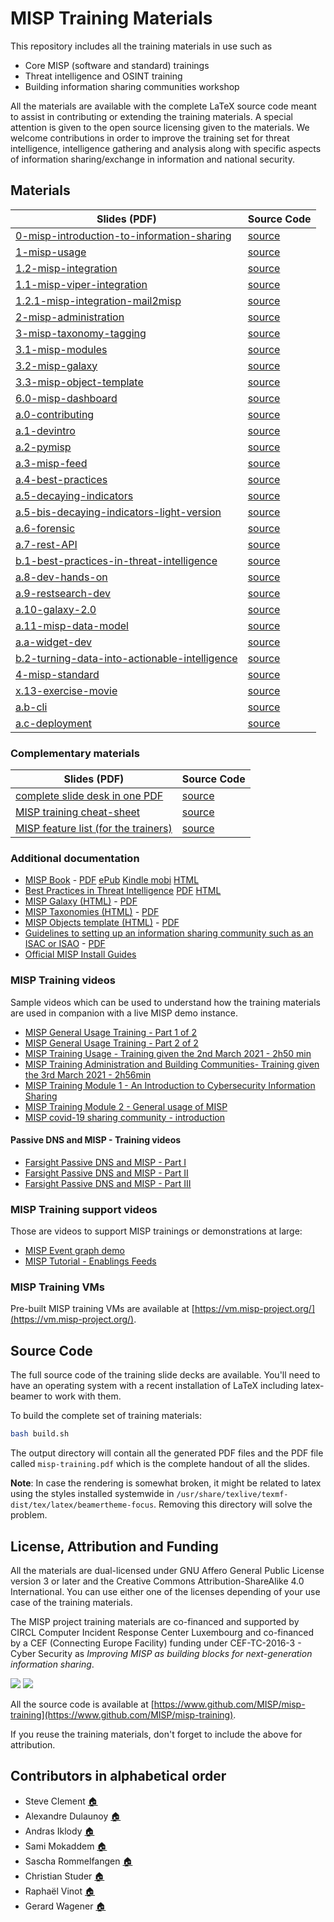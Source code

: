 # MISP Training Materials

This repository includes all the training materials in use such as

- Core MISP (software and standard) trainings
- Threat intelligence and OSINT training
- Building information sharing communities workshop

All the materials are available with the complete LaTeX source code meant to assist in contributing or extending the training materials. A special attention is given to the open source licensing
given to the materials. We welcome contributions in order to improve the training set for threat intelligence, intelligence gathering and analysis along with specific aspects of information sharing/exchange in information and national security.

## Materials


| Slides (PDF) | Source Code |
| ------------ | ----------- |
| [0-misp-introduction-to-information-sharing](https://www.misp-project.org/misp-training/0-misp-introduction-to-information-sharing.pdf) | [source](https://github.com/MISP/misp-training/tree/main/0-misp-introduction-to-information-sharing) |
| [1-misp-usage](https://www.misp-project.org/misp-training/1-misp-usage.pdf) | [source](https://github.com/MISP/misp-training/tree/main/1-misp-usage) |
| [1.2-misp-integration](https://www.misp-project.org/misp-training/1.2-misp-integration.pdf) | [source](https://github.com/MISP/misp-training/tree/main/1.2-misp-integration) |
| [1.1-misp-viper-integration](https://www.misp-project.org/misp-training/1.1-misp-viper-integration.pdf) | [source](https://github.com/MISP/misp-training/tree/main/1.1-misp-viper-integration) |
| [1.2.1-misp-integration-mail2misp](https://www.misp-project.org/misp-training/1.2.1-misp-integration-mail2misp.pdf) | [source](https://github.com/MISP/misp-training/tree/main/1.2.1-misp-integration-mail2misp) |
| [2-misp-administration](https://www.misp-project.org/misp-training/2-misp-administration.pdf) | [source](https://github.com/MISP/misp-training/tree/main/2-misp-administration) |
| [3-misp-taxonomy-tagging](https://www.misp-project.org/misp-training/3-misp-taxonomy-tagging.pdf) | [source](https://github.com/MISP/misp-training/tree/main/3-misp-taxonomy-tagging) |
| [3.1-misp-modules](https://www.misp-project.org/misp-training/3.1-misp-modules.pdf) | [source](https://github.com/MISP/misp-training/tree/main/3.1-misp-modules) |
| [3.2-misp-galaxy](https://www.misp-project.org/misp-training/3.2-misp-galaxy.pdf) | [source](https://github.com/MISP/misp-training/tree/main/3.2-misp-galaxy) |
| [3.3-misp-object-template](https://www.misp-project.org/misp-training/3.3-misp-object-template.pdf) | [source](https://github.com/MISP/misp-training/tree/main/3.3-misp-object-template) |
| [6.0-misp-dashboard](https://www.misp-project.org/misp-training/6.0-misp-dashboard.pdf) | [source](https://github.com/MISP/misp-training/tree/main/6.0-misp-dashboard) |
| [a.0-contributing](https://www.misp-project.org/misp-training/a.0-contributing.pdf) | [source](https://github.com/MISP/misp-training/tree/main/a.0-contributing) |
| [a.1-devintro](https://www.misp-project.org/misp-training/a.1-devintro.pdf) | [source](https://github.com/MISP/misp-training/tree/main/a.1-devintro) |
| [a.2-pymisp](https://www.misp-project.org/misp-training/a.2-pymisp.pdf) | [source](https://github.com/MISP/misp-training/tree/main/a.2-pymisp) |
| [a.3-misp-feed](https://www.misp-project.org/misp-training/a.3-misp-feed.pdf) | [source](https://github.com/MISP/misp-training/tree/main/a.3-misp-feed) |
| [a.4-best-practices](https://www.misp-project.org/misp-training/a.4-best-practices.pdf) | [source](https://github.com/MISP/misp-training/tree/main/a.4-best-practices) |
| [a.5-decaying-indicators](https://www.misp-project.org/misp-training/a.5-decaying-indicators.pdf) | [source](https://github.com/MISP/misp-training/tree/main/a.5-decaying-indicators) |
| [a.5-bis-decaying-indicators-light-version](https://www.misp-project.org/misp-training/a.5-bis-decaying-indicators-light-version.pdf) | [source](https://github.com/MISP/misp-training/tree/main/a.5-bis-decaying-indicators-light-version) |
| [a.6-forensic](https://www.misp-project.org/misp-training/a.6-forensic.pdf) | [source](https://github.com/MISP/misp-training/tree/main/a.6-forensic) |
| [a.7-rest-API](https://www.misp-project.org/misp-training/a.7-rest-API.pdf) | [source](https://github.com/MISP/misp-training/tree/main/a.7-rest-API) |
| [b.1-best-practices-in-threat-intelligence](https://www.misp-project.org/misp-training/b.1-best-practices-in-threat-intelligence.pdf) | [source](https://github.com/MISP/misp-training/tree/main/b.1-best-practices-in-threat-intelligence) |
| [a.8-dev-hands-on](https://www.misp-project.org/misp-training/a.8-dev-hands-on.pdf) | [source](https://github.com/MISP/misp-training/tree/main/a.8-dev-hands-on) |
| [a.9-restsearch-dev](https://www.misp-project.org/misp-training/a.9-restsearch-dev.pdf) | [source](https://github.com/MISP/misp-training/tree/main/a.9-restsearch-dev) |
| [a.10-galaxy-2.0](https://www.misp-project.org/misp-training/a.10-galaxy-2.0.pdf) | [source](https://github.com/MISP/misp-training/tree/main/a.10-galaxy-2.0) |
| [a.11-misp-data-model](https://www.misp-project.org/misp-training/a.11-misp-data-model.pdf) | [source](https://github.com/MISP/misp-training/tree/main/a.11-misp-data-model) |
| [a.a-widget-dev](https://www.misp-project.org/misp-training/a.a-widget-dev.pdf) | [source](https://github.com/MISP/misp-training/tree/main/a.a-widget-dev) |
| [b.2-turning-data-into-actionable-intelligence](https://www.misp-project.org/misp-training/b.2-turning-data-into-actionable-intelligence.pdf) | [source](https://github.com/MISP/misp-training/tree/main/b.2-turning-data-into-actionable-intelligence) |
| [4-misp-standard](https://www.misp-project.org/misp-training/4-misp-standard.pdf) | [source](https://github.com/MISP/misp-training/tree/main/4-misp-standard) |
| [x.13-exercise-movie](https://www.misp-project.org/misp-training/x.13-exercise-movie.pdf) | [source](https://github.com/MISP/misp-training/tree/main/x.13-exercise-movie) |
| [a.b-cli](https://www.misp-project.org/misp-training/a.b-cli.pdf) | [source](https://github.com/MISP/misp-training/tree/main/a.b-cli) |
| [a.c-deployment](https://www.misp-project.org/misp-training/a.c-deployment.pdf) | [source](https://github.com/MISP/misp-training/tree/main/a.c-deployment) |

### Complementary materials

| Slides (PDF) | Source Code |
| ------------ | ----------- |
| [complete slide desk in one PDF](https://www.misp-project.org/misp-training/misp-training.pdf) | [source](https://github.com/MISP/misp-training/) |
| [MISP training cheat-sheet](https://www.misp-project.org/misp-training/cheatsheet.pdf) | [source](https://github.com/MISP/misp-training/tree/master/training-support/compact-cheatsheet) |
| [MISP feature list (for the trainers)](https://www.misp-project.org/misp-training/usage.pdf) | [source](https://github.com/MISP/misp-training/tree/master/training-support/checklist) |

### Additional documentation

- [MISP Book](https://github.com/MISP/misp-book/) - [PDF](https://www.circl.lu/doc/misp/book.pdf) [ePub](https://www.circl.lu/doc/misp/book.epub) [Kindle mobi](https://www.circl.lu/doc/misp/book.mobi) [HTML](https://www.circl.lu/doc/misp/)
- [Best Practices in Threat Intelligence](https://github.com/MISP/best-practices-in-threat-intelligence) [PDF](https://www.misp-project.org/best-practices-in-threat-intelligence.pdf) [HTML](https://www.misp-project.org/best-practices-in-threat-intelligence.html)
- [MISP Galaxy (HTML)](https://www.misp-project.org/galaxy.html) - [PDF](https://www.misp-project.org/galaxy.pdf)
- [MISP Taxonomies (HTML)](https://www.misp-project.org/taxonomies.html) - [PDF](https://www.misp-project.org/taxonomies.pdf)
- [MISP Objects template (HTML)](https://www.misp-project.org/objects.html) - [PDF](https://www.misp-project.org/objects.pdf)
- [Guidelines to setting up an information sharing community such as an ISAC or ISAO](https://github.com/MISP/misp-compliance/blob/master/setting-up-ISACs/guidelines_to_set-up_an_ISAC.md) - [PDF](https://www.x-isac.org/assets/images/guidelines_to_set-up_an_ISAC.pdf)
- [Official MISP Install Guides](https://misp.github.io/MISP/)

### MISP Training videos

Sample videos which can be used to understand how the training materials are used in companion with a live MISP demo instance.

- [MISP General Usage Training - Part 1 of 2](https://www.youtube.com/watch?v=-NuODyh1YJE)
- [MISP General Usage Training - Part 2 of 2](https://www.youtube.com/watch?v=LlKnh5b0bgw)
- [MISP Training Usage - Training given the 2nd March 2021 - 2h50 min](https://cra.circl.lu/videos/MISP-Usage-Training-20210302.mp4)
- [MISP Training Administration and Building Communities- Training given the 3rd March 2021 - 2h56min](https://cra.circl.lu/videos/MISP-Administration-and-Building-Communities-20210303.mp4)
- [MISP Training Module 1 - An Introduction to Cybersecurity Information Sharing](https://www.youtube.com/watch?v=aM7czPsQyaI)
- [MISP Training Module 2 - General usage of MISP](https://www.youtube.com/watch?v=Jqp8CVHtNVk)
- [MISP covid-19 sharing community - introduction](https://peertube.opencloud.lu/videos/watch/4f7acd4c-a909-4315-87aa-38ba95cceaf2)

#### Passive DNS and MISP - Training videos

- [Farsight Passive DNS and MISP - Part I](https://vimeo.com/561877178/ac09629591)
- [Farsight Passive DNS and MISP - Part II](https://vimeo.com/561903295/8af1d6692b)
- [Farsight Passive DNS and MISP - Part III](https://vimeo.com/561908216/764a2e19e4)

### MISP Training support videos

Those are videos to support MISP trainings or demonstrations at large:

- [MISP Event graph demo](https://www.youtube.com/watch?v=NYvKLwoBYwc&t=8s)
- [MISP Tutorial - Enablings Feeds](https://www.youtube.com/watch?v=k3l-CtOgQro)


### MISP Training VMs

Pre-built MISP training VMs are available at [https://vm.misp-project.org/](https://vm.misp-project.org/).

## Source Code

The full source code of the training slide decks are available. You'll need to have an operating system with a recent installation of LaTeX including latex-beamer to work with them.

To build the complete set of training materials:

~~~~bash
bash build.sh
~~~~

The output directory will contain all the generated PDF files and the PDF file called `misp-training.pdf` which is the complete handout of all the slides.

**Note**: In case the rendering is somewhat broken, it might be related to latex using the styles installed systemwide in `/usr/share/texlive/texmf-dist/tex/latex/beamertheme-focus`. Removing this directory will solve the problem.

## License, Attribution and Funding

All the materials are dual-licensed under GNU Affero General Public License version 3 or later and
the Creative Commons Attribution-ShareAlike 4.0 International. You can use either one of the licenses depending
of your use case of the training materials.

The MISP project training materials are co-financed and supported by CIRCL Computer Incident Response Center Luxembourg[](https://www.circl.lu/) and co-financed by a CEF (Connecting Europe Facility) funding under CEF-TC-2016-3 - Cyber Security as *Improving MISP as building blocks for next-generation information sharing*.

![](https://www.misp-project.org/assets/images/en_cef.png)
![](https://www.circl.lu/assets/images/logo.png)

All the source code is available at [https://www.github.com/MISP/misp-training](https://www.github.com/MISP/misp-training).

If you reuse the training materials, don't forget to include the above for attribution.

## Contributors in alphabetical order

- Steve Clement [:house:](https://github.com/SteveClement)
- Alexandre Dulaunoy [:house:](https://github.com/adulau)
- Andras Iklody [:house:](https://github.com/iglocska)
- Sami Mokaddem [:house:](https://github.com/mokaddem)
- Sascha Rommelfangen [:house:](https://github.com/rommelfs)
- Christian Studer [:house:](https://github.com/chrisr3d)
- Raphaël Vinot [:house:](https://github.com/rafiot)
- Gerard Wagener [:house:](https://github.com/haegardev)

